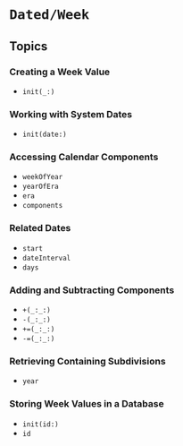 # ``Dated/Week``

## Topics

### Creating a Week Value
- ``init(_:)``

### Working with System Dates

- ``init(date:)``

### Accessing Calendar Components

- ``weekOfYear``
- ``yearOfEra``
- ``era``
- ``components``

### Related Dates

- ``start``
- ``dateInterval``
- ``days``

### Adding and Subtracting Components

- ``+(_:_:)``
- ``-(_:_:)``
- ``+=(_:_:)``
- ``-=(_:_:)``

### Retrieving Containing Subdivisions

- ``year``

### Storing Week Values in a Database

- ``init(id:)``
- ``id``
